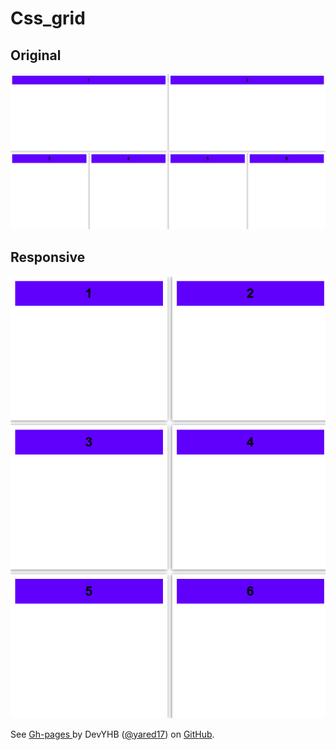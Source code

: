 # Css_grid
<h2>Original</h2>
<img src="assets/1.png" alt="escritorio"/>
<h2>Responsive</h2>
<img src="assets/2.png" alt="celular"/>
<p class="dev" align-items: center; justify-content: center; border: 2px solid; margin: 1em 0; padding: 1em;">
  <span>See <a href="https://yared17.github.io/Css_grid/">
  Gh-pages </a> by DevYHB (<a href="https://github.com/yared17">@yared17</a>)
  on <a href="https://github.com/">GitHub</a>.</span>
</p>
